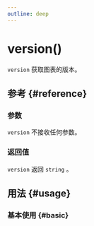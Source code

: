 ```yaml
---
outline: deep
---
```


# version()
`version` 获取图表的版本。

## 参考 {#reference}
<!--@include: @/@views/api/references/chart/version.md-->

### 参数
`version` 不接收任何参数。

### 返回值
`version` 返回 `string` 。

## 用法 {#usage}
<script setup>
import Version from '../../@views/api/samples/version/index.vue'
</script>

### 基本使用 {#basic}
<Version />
